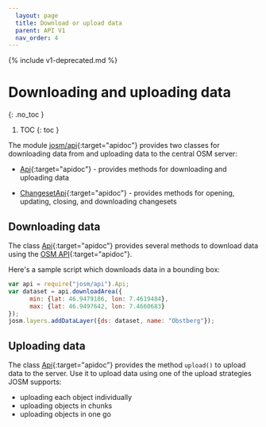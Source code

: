 ```yaml
---
  layout: page
  title: Download or upload data
  parent: API V1
  nav_order: 4
---
```


{% include v1-deprecated.md %}

# Downloading and uploading data
{: .no_toc }

1. TOC
{: toc }

The module [josm/api]{:target="apidoc"} provides two classes for downloading data from and uploading data to the central OSM server:

  * [Api]{:target="apidoc"} - provides methods for downloading and uploading data

  * [ChangesetApi]{:target="apidoc"} - provides methods for opening, updating, closing, and downloading changesets

## Downloading data

The class [Api]{:target="apidoc"} provides several methods to download data using the [OSM API]{:target="apidoc"}.

Here's a sample script which downloads data in a bounding box:

```js
var api = require("josm/api").Api;
var dataset = api.downloadArea({
      min: {lat: 46.9479186, lon: 7.4619484},
      max: {lat: 46.9497642, lon: 7.4660683}
});
josm.layers.addDataLayer({ds: dataset, name: "Obstberg"});
```

## Uploading data

The class [Api]{:target="apidoc"} provides the method `upload()` to upload data to the server. Use it to upload data using one of
the upload strategies JOSM supports:

*   uploading each object individually
*   uploading objects in chunks
*   uploading objects in one go

[Api]: /api/v1/module-josm_api.Api.html
[ChangesetApi]: /api/v1/module-josm_api.ChangesetApi.html
[josm/api]: /api/v1/module-josm_api.html
[OSM API]: http://wiki.openstreetmap.org/wiki/API_v0.6
